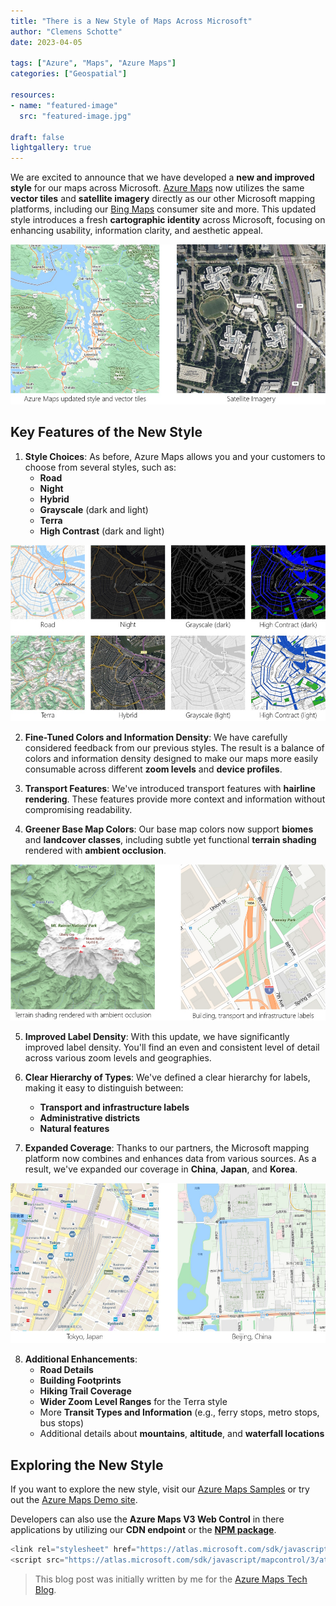 ```yaml
---
title: "There is a New Style of Maps Across Microsoft"
author: "Clemens Schotte"
date: 2023-04-05

tags: ["Azure", "Maps", "Azure Maps"]
categories: ["Geospatial"]

resources:
- name: "featured-image"
  src: "featured-image.jpg"

draft: false
lightgallery: true
---
```


We are excited to announce that we have developed a **new and improved style** for our maps across Microsoft. [Azure Maps](https://azuremaps.com/) now utilizes the same **vector tiles** and **satellite imagery** directly as our other Microsoft mapping platforms, including our [Bing Maps](https://bingmaps.com/) consumer site and more. This updated style introduces a fresh **cartographic identity** across Microsoft, focusing on enhancing usability, information clarity, and aesthetic appeal.

![New Style](0.jpg)

## Key Features of the New Style

1. **Style Choices**: As before, Azure Maps allows you and your customers to choose from several styles, such as:
   - **Road**
   - **Night**
   - **Hybrid**
   - **Grayscale** (dark and light)
   - **Terra**
   - **High Contrast** (dark and light)

![Style Choices](1.jpg)

2. **Fine-Tuned Colors and Information Density**: We have carefully considered feedback from our previous styles. The result is a balance of colors and information density designed to make our maps more easily consumable across different **zoom levels** and **device profiles**.

3. **Transport Features**: We've introduced transport features with **hairline rendering**. These features provide more context and information without compromising readability.

4. **Greener Base Map Colors**: Our base map colors now support **biomes** and **landcover classes**, including subtle yet functional **terrain shading** rendered with **ambient occlusion**.

![terrain shading](2.jpg)

5. **Improved Label Density**: With this update, we have significantly improved label density. You'll find an even and consistent level of detail across various zoom levels and geographies.

6. **Clear Hierarchy of Types**: We've defined a clear hierarchy for labels, making it easy to distinguish between:
   - **Transport and infrastructure labels**
   - **Administrative districts**
   - **Natural features**

7. **Expanded Coverage**: Thanks to our partners, the Microsoft mapping platform now combines and enhances data from various sources. As a result, we've expanded our coverage in **China**, **Japan**, and **Korea**.

![Expanded Coverage](3.jpg)

8. **Additional Enhancements**:
   - **Road Details**
   - **Building Footprints**
   - **Hiking Trail Coverage**
   - **Wider Zoom Level Ranges** for the Terra style
   - More **Transit Types and Information** (e.g., ferry stops, metro stops, bus stops)
   - Additional details about **mountains**, **altitude**, and **waterfall locations**

## Exploring the New Style

If you want to explore the new style, visit our [Azure Maps Samples](https://samples.azuremaps.com/) or try out the [Azure Maps Demo site](https://demo.azuremaps.com/).

Developers can also use the **Azure Maps V3 Web Control** in there applications by utilizing our **CDN endpoint** or the **[NPM package](https://www.npmjs.com/package/azure-maps-control)**.

```javascript
<link rel="stylesheet" href="https://atlas.microsoft.com/sdk/javascript/mapcontrol/3/atlas.min.css" type="text/css" />
<script src="https://atlas.microsoft.com/sdk/javascript/mapcontrol/3/atlas.min.js"></script>
```

> This blog post was initially written by me for the [Azure Maps Tech Blog](https://blog.azuremaps.com).